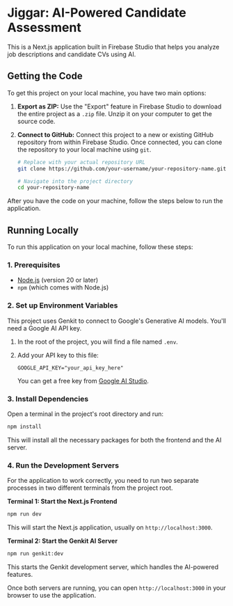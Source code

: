 # Jiggar: AI-Powered Candidate Assessment

This is a Next.js application built in Firebase Studio that helps you analyze job descriptions and candidate CVs using AI.

## Getting the Code

To get this project on your local machine, you have two main options:

1.  **Export as ZIP:** Use the "Export" feature in Firebase Studio to download the entire project as a `.zip` file. Unzip it on your computer to get the source code.
2.  **Connect to GitHub:** Connect this project to a new or existing GitHub repository from within Firebase Studio. Once connected, you can clone the repository to your local machine using `git`.

    ```bash
    # Replace with your actual repository URL
    git clone https://github.com/your-username/your-repository-name.git

    # Navigate into the project directory
    cd your-repository-name
    ```

After you have the code on your machine, follow the steps below to run the application.

## Running Locally

To run this application on your local machine, follow these steps:

### 1. Prerequisites

- [Node.js](https://nodejs.org/) (version 20 or later)
- `npm` (which comes with Node.js)

### 2. Set up Environment Variables

This project uses Genkit to connect to Google's Generative AI models. You'll need a Google AI API key.

1.  In the root of the project, you will find a file named `.env`.
2.  Add your API key to this file:

    ```
    GOOGLE_API_KEY="your_api_key_here"
    ```

    You can get a free key from [Google AI Studio](https://aistudio.google.com/app/apikey).

### 3. Install Dependencies

Open a terminal in the project's root directory and run:

```bash
npm install
```

This will install all the necessary packages for both the frontend and the AI server.

### 4. Run the Development Servers

For the application to work correctly, you need to run two separate processes in two different terminals from the project root.

**Terminal 1: Start the Next.js Frontend**

```bash
npm run dev
```

This will start the Next.js application, usually on `http://localhost:3000`.

**Terminal 2: Start the Genkit AI Server**

```bash
npm run genkit:dev
```

This starts the Genkit development server, which handles the AI-powered features.

Once both servers are running, you can open `http://localhost:3000` in your browser to use the application.
